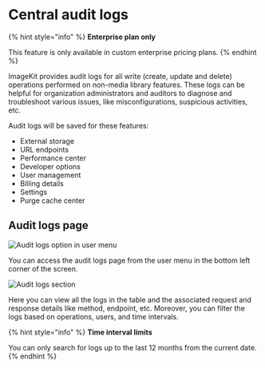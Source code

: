 # Central audit logs

{% hint style="info" %}
**Enterprise plan only**

This feature is only available in custom enterprise pricing plans.
{% endhint %}

ImageKit provides audit logs for all write (create, update and delete) operations performed on non-media library features. These logs can be helpful for organization administrators and auditors to diagnose and troubleshoot various issues, like misconfigurations, suspicious activities, etc.

Audit logs will be saved for these features:
- External storage
- URL endpoints
- Performance center
- Developer options
- User management
- Billing details
- Settings
- Purge cache center

## Audit logs page

![Audit logs option in user menu](<../.gitbook/assets/audit-logs-in-menu.png>)

You can access the audit logs page from the user menu in the bottom left corner of the screen.

![Audit logs section](<../.gitbook/assets/audit-logs-screen.png>)

Here you can view all the logs in the table and the associated request and response details like method, endpoint, etc. Moreover, you can filter the logs based on operations, users, and time intervals.

{% hint style="info" %}
**Time interval limits**

You can only search for logs up to the last 12 months from the current date.
{% endhint %}
